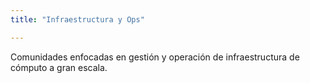 ```yaml
---
title: "Infraestructura y Ops"

---
```


Comunidades enfocadas en gestión y operación de infraestructura de cómputo a gran escala.

